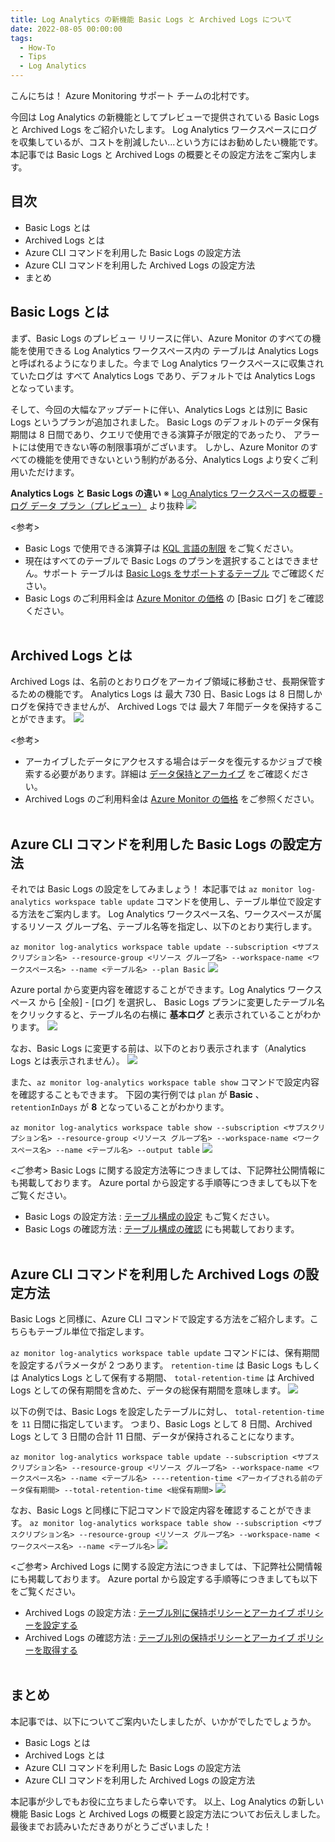 ```yaml
---
title: Log Analytics の新機能 Basic Logs と Archived Logs について
date: 2022-08-05 00:00:00
tags:
  - How-To
  - Tips
  - Log Analytics
---
```


こんにちは！ Azure Monitoring サポート チームの北村です。

今回は Log Analytics の新機能としてプレビューで提供されている Basic Logs と Archived Logs をご紹介いたします。
Log Analytics ワークスペースにログを収集しているが、コストを削減したい...という方にはお勧めしたい機能です。
本記事では Basic Logs と Archived Logs の概要とその設定方法をご案内します。

<!-- more -->

## 目次
- Basic Logs とは
- Archived Logs とは 
- Azure CLI コマンドを利用した Basic Logs の設定方法
- Azure CLI コマンドを利用した Archived Logs の設定方法
- まとめ



## Basic Logs とは
まず、Basic Logs のプレビュー リリースに伴い、Azure Monitor のすべての機能を使用できる Log Analytics ワークスペース内の
テーブルは Analytics Logs と呼ばれるようになりました。今まで Log Analytics ワークスペースに収集されていたログは
すべて Analytics Logs であり、デフォルトでは Analytics Logs となっています。


そして、今回の大幅なアップデートに伴い、Analytics Logs とは別に Basic Logs というプランが追加されました。
Basic Logs のデフォルトのデータ保有期間は 8 日間であり、クエリで使用できる演算子が限定的であったり、
アラートには使用できない等の制限事項がございます。
しかし、Azure Monitor のすべての機能を使用できないという制約がある分、Analytics Logs より安くご利用いただけます。

**Analytics Logs と Basic Logs の違い**
※ [Log Analytics ワークスペースの概要 - ログ データ プラン（プレビュー）](https://docs.microsoft.com/ja-JP/azure/azure-monitor/logs/log-analytics-workspace-overview#log-data-plans-preview) より抜粋
![](./BasicLogsAndArchivedLogs/image01.png)

<参考>
- Basic Logs で使用できる演算子は [KQL 言語の制限](https://docs.microsoft.com/ja-JP/azure/azure-monitor/logs/basic-logs-query?tabs=portal-1#kql-language-limits) をご覧ください。
- 現在はすべてのテーブルで Basic Logs のプランを選択することはできません。サポート テーブルは [Basic Logs をサポートするテーブル](https://docs.microsoft.com/ja-JP/azure/azure-monitor/logs/basic-logs-configure?tabs=cli-1%2Ccli-2#which-tables-support-basic-logs) でご確認ください。
- Basic Logs のご利用料金は [Azure Monitor の価格](https://azure.microsoft.com/ja-jp/pricing/details/monitor/) の [Basic ログ] をご確認ください。
<br><br>



## Archived Logs とは
Archived Logs は、名前のとおりログをアーカイブ領域に移動させ、長期保管するための機能です。
Analytics Logs は 最大 730 日、Basic Logs は 8 日間しかログを保持できませんが、
Archived Logs では 最大 7 年間データを保持することができます。
![](./BasicLogsAndArchivedLogs/image02.png)

<参考>
- アーカイブしたデータにアクセスする場合はデータを復元するかジョブで検索する必要があります。詳細は [データ保持とアーカイブ](https://docs.microsoft.com/ja-JP/azure/azure-monitor/logs/log-analytics-workspace-overview#data-retention-and-archive) をご確認ください。
- Archived Logs のご利用料金は [Azure Monitor の価格](https://azure.microsoft.com/ja-jp/pricing/details/monitor/) をご参照ください。
<br><br>



## Azure CLI コマンドを利用した Basic Logs の設定方法
それでは Basic Logs の設定をしてみましょう！
本記事では `az monitor log-analytics workspace table update` コマンドを使用し、テーブル単位で設定する方法をご案内します。
Log Analytics ワークスペース名、ワークスペースが属するリソース グループ名、テーブル名等を指定し、以下のとおり実行します。

`az monitor log-analytics workspace table update --subscription <サブスクリプション名> --resource-group <リソース グループ名> --workspace-name <ワークスペース名> --name <テーブル名> --plan Basic`
![](./BasicLogsAndArchivedLogs/image03.png)

Azure portal から変更内容を確認することができます。Log Analytics ワークスペース から [全般] - [ログ] を選択し、
Basic Logs プランに変更したテーブル名をクリックすると、テーブル名の右横に **基本ログ** と表示されていることがわかります。
![](./BasicLogsAndArchivedLogs/image04.png)

なお、Basic Logs に変更する前は、以下のとおり表示されます（Analytics Logs とは表示されません）。
![](./BasicLogsAndArchivedLogs/image05.png)

また、`az monitor log-analytics workspace table show` コマンドで設定内容を確認することもできます。
下図の実行例では `plan` が **Basic** 、`retentionInDays` が **8** となっていることがわかります。

`az monitor log-analytics workspace table show --subscription <サブスクリプション名> --resource-group <リソース グループ名> --workspace-name <ワークスペース名> --name <テーブル名> --output table`
![](./BasicLogsAndArchivedLogs/image06.png)


<ご参考>
Basic Logs に関する設定方法等につきましては、下記弊社公開情報にも掲載しております。
Azure portal から設定する手順等につきましても以下をご覧ください。
- Basic Logs の設定方法 : [テーブル構成の設定](https://docs.microsoft.com/ja-JP/azure/azure-monitor/logs/basic-logs-configure?tabs=cli-1%2Ccli-2#set-table-configuration) もご覧ください。
- Basic Logs の確認方法 : [テーブル構成の確認](https://docs.microsoft.com/ja-JP/azure/azure-monitor/logs/basic-logs-configure?tabs=cli-1%2Ccli-2#check-table-configuration) にも掲載しております。
<br><br>



## Azure CLI コマンドを利用した Archived Logs の設定方法
Basic Logs と同様に、Azure CLI コマンドで設定する方法をご紹介します。こちらもテーブル単位で指定します。

`az monitor log-analytics workspace table update` コマンドには、保有期間を設定するパラメータが 2 つあります。
`retention-time` は Basic Logs もしくは Analytics Logs として保有する期間、
`total-retention-time` は Archived Logs としての保有期間を含めた、データの総保有期間を意味します。
![](./BasicLogsAndArchivedLogs/image07.png)

以下の例では、Basic Logs を設定したテーブルに対し、 `total-retention-time` を `11` 日間に指定しています。
つまり、Basic Logs として 8 日間、Archived Logs として 3 日間の合計 11 日間、データが保持されることになります。

`az monitor log-analytics workspace table update --subscription <サブスクリプション名> --resource-group <リソース グループ名> --workspace-name <ワークスペース名> --name <テーブル名> ----retention-time <アーカイブされる前のデータ保有期間> --total-retention-time <総保有期間>`
![](./BasicLogsAndArchivedLogs/image08.png)


なお、Basic Logs と同様に下記コマンドで設定内容を確認することができます。
`az monitor log-analytics workspace table show --subscription <サブスクリプション名> --resource-group <リソース グループ名> --workspace-name <ワークスペース名> --name <テーブル名>`
![](./BasicLogsAndArchivedLogs/image09.png)


<ご参考>
Archived Logs に関する設定方法につきましては、下記弊社公開情報にも掲載しております。
Azure portal から設定する手順等につきましても以下をご覧ください。
- Archived Logs の設定方法 : [テーブル別に保持ポリシーとアーカイブ ポリシーを設定する](https://docs.microsoft.com/ja-JP/azure/azure-monitor/logs/data-retention-archive?tabs=cli-1%2Capi-2#set-retention-and-archive-policy-by-table) 
- Archived Logs の確認方法 : [テーブル別の保持ポリシーとアーカイブ ポリシーを取得する](https://docs.microsoft.com/ja-JP/azure/azure-monitor/logs/data-retention-archive?tabs=cli-1%2Ccli-2#get-retention-and-archive-policy-by-table)
<br><br>



## まとめ
本記事では、以下についてご案内いたしましたが、いかがでしたでしょうか。

- Basic Logs とは
- Archived Logs とは 
- Azure CLI コマンドを利用した Basic Logs の設定方法
- Azure CLI コマンドを利用した Archived Logs の設定方法

本記事が少しでもお役に立ちましたら幸いです。
以上、Log Analytics の新しい機能 Basic Logs と Archived Logs の概要と設定方法についてお伝えしました。
最後までお読みいただきありがとうございました！